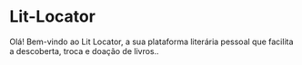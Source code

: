 # Lit-Locator
 Olá! Bem-vindo ao Lit Locator, a sua plataforma literária pessoal que facilita a descoberta, troca e doação de livros..

